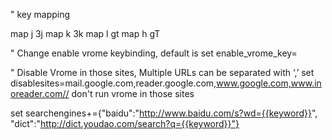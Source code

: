 " key mapping

map j 3j
map k 3k
map l gt
map h gT


" Change enable vrome keybinding, default is 
set enable_vrome_key=<C-z>

" Disable Vrome in those sites, Multiple URLs can be separated with ‘,’
set disablesites=mail.google.com,reader.google.com,www.google.com,www.inoreader.com// don't run vrome in those sites

set searchengines+={"baidu":"http://www.baidu.com/s?wd={{keyword}}", "dict":"http://dict.youdao.com/search?q={{keyword}}"}

